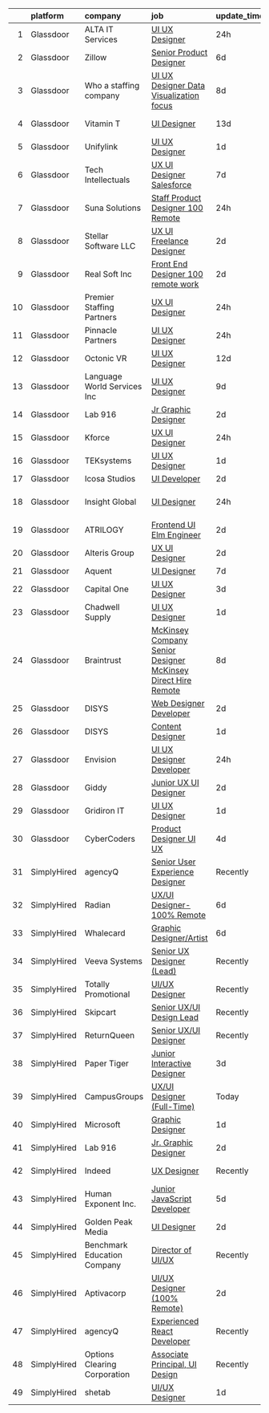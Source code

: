 

|    | platform    | company                      | job                                                                                                                                                                                                                                                                                                                                                                                                                                                                                                                                                                                                                                                                                                                                                                                                                                                                                                                                                                                                                                                                                                                                                                                                                                                                                                                                                          | update_time   | location          |
|---:|:------------|:-----------------------------|:-------------------------------------------------------------------------------------------------------------------------------------------------------------------------------------------------------------------------------------------------------------------------------------------------------------------------------------------------------------------------------------------------------------------------------------------------------------------------------------------------------------------------------------------------------------------------------------------------------------------------------------------------------------------------------------------------------------------------------------------------------------------------------------------------------------------------------------------------------------------------------------------------------------------------------------------------------------------------------------------------------------------------------------------------------------------------------------------------------------------------------------------------------------------------------------------------------------------------------------------------------------------------------------------------------------------------------------------------------------|:--------------|:------------------|
|  1 | Glassdoor   | ALTA IT Services             | [UI UX Designer](https://www.glassdoor.com/partner/jobListing.htm?pos=116&ao=1110586&s=58&guid=000001818f585306a11e80e05c324ea5&src=GD_JOB_AD&t=SR&vt=w&cs=1_0fffdbb4&cb=1655967339652&jobListingId=1007957847353&cpc=F7A2269C793D5877&jrtk=3-0-1g67lgkpd2hs7001-1g67lgkpris3c800-e4637c6247f2d4b3--6NYlbfkN0AXtvPDqDev6liskt-h_3vAUEMM26GmMOlWYCAn-kvNiXTWhOpXUsJAjGAig0pzkvYa1xTv938V8AprbvBKyGKbluFkofkwjmWGEUGrixyiSU9B_zk8JUJ0NIqQpuryShHK3RV6xUk2Ggqlg6Of9EmFfPG9qHg7_gfZuYHS1pCyordMqnOFdL_yp2mRTfyT8HkSBLjcXS_WJjtFPvKOHJTcTcy22eo3LjfYuyh8mCDL1G5sJ52peg6f618SBJ48eNNXqSFLfPzv91hVW0CiLN_4goAPzBR_FNcDoi_jKPVMyl0G3-i5F5930pOijhQODDmWMQX68NPUOou8XpO4KxtXW0Q_hrS7zPREFbWUqyq8TMOE_VhosHY7rQ8Q91NcCBaWGTbNeWmbLDsy7GD64Ys6piaJeRMRsNjDBYaq9gk-Q9RvoD_UCm_nrWBXtMtJ9cBgPi0JNolQb5fZGtd4dWMHINKK2slGG31dK5779gdICMPUU8xXiC8i1Pi8upQNoQNS4pumb0DFyldiIN_y7GXXFbvxT1Gp9epbdokVP8k6oe54waZpCB7k2ltCzrUDCAsQjw95TldmANI_ogcygsq3)                                                                                                                                                                                                                                                                                                                                                                                                                         | 24h           | McLean, VA        |
|  2 | Glassdoor   | Zillow                       | [Senior Product Designer](https://www.glassdoor.com/partner/jobListing.htm?pos=117&ao=1110586&s=58&guid=000001818f585306a11e80e05c324ea5&src=GD_JOB_AD&t=SR&vt=w&cs=1_d2a10941&cb=1655967339653&jobListingId=1007945757810&cpc=F41FEAB56D215062&jrtk=3-0-1g67lgkpd2hs7001-1g67lgkpris3c800-f338a4c3b84c64c7--6NYlbfkN0ANMurRYyPEXg08u6OamUd1Mvhk-zhFSGYIZgoJR86UvYL2v6MoUqae-sD5DnU21vrTTAFpnqnC5__tpGelX6Awx8Uj8nEktq64UL9gPWmTeU5orfDnriC4hpbt9UGY9PuCc2rTnyoQLtZ2kWdCeDIjNxMAhKAd0am7XFogKvgD-rfuhR2gHK86EABcRlf25VpmZkDay9wlX3NVStLxsISHldKNplLs9dkNprjMfJmCNmx-fnTnR5lDS0dj7k5c_5h_ckI4-4Qqa4gH8Pbm9ApG3VM6-dePk-isEN32E2mpXB7mtRzJBGpks3IPxlOTQPIqhJQgO5lAnzrSV9zW0aN88UN-AbB9UNeB-QR5uJOTuNNhUtlZ3f4A03VkUF7SAxukC2WrHlDWy2c9DTII4uxtbH2ITSFMlhcZj0tfgFqgQe4yOoAhu1wWfjL4a9M-ZONmrwyL6wEiY9iV0AW7D6ydllZ-nI-BKt3Qrt-2U9cOmb65olh-4-y1uWoc1-tcG8DthmeUDCgHcWqyTtxsQrDZkq2EuqUSbf3YEP9zhZf4OuLKjV-qA77hdq5qzxWsFe2NKQi_Z0aXFIYOITkM1yTmvqoNhxeLuHb7sod4Acd80pnO7cwECuYBW4wGwB2gFfMczYgtqHBaE0psBxUp0rGqyIi1udh_fc0lityw-XtMbERwVTt27rqTS4uQN515tcQs6NEdOXf_5shFSUj-HGQE4pPLjKPy5DFEoSO1tnUDdcyd0kLS2pAz3mPwcC6Z1L22Ge0mMmJOtqA_eZErhZhLnAgieTaJFeniXAMrIwt00cDljNwL0h1qv-Z_CZA46uAiO4kUbiXJEn4pXPTICs_XI8TDcc42-TmuWhstx5rJVAmFkVe6_GoOqNoQDUUervs%3D)                                                                                                  | 6d            | Remote            |
|  3 | Glassdoor   | Who    a staffing company    | [UI UX Designer  Data Visualization focus  ](https://www.glassdoor.com/partner/jobListing.htm?pos=127&ao=1110586&s=58&guid=000001818f585306a11e80e05c324ea5&src=GD_JOB_AD&t=SR&vt=w&ea=1&cs=1_81c43866&cb=1655967339654&jobListingId=1007939136652&cpc=48B9F4758953335C&jrtk=3-0-1g67lgkpd2hs7001-1g67lgkpris3c800-68e087e54f381a0c--6NYlbfkN0D8qe4D8speIWsVRs46h0m7IsudPd75aHHMzmLGJRCPyG-QMcvsiuXB6iu7s5abUKpPRXPrxSmQs2y5J38gO9CqwLwIaqVU_a7iFBh53D_AWhcxa1miTT4OgdyYwGZ0EVXMt59wgqdVXsAUt-x99BxVQANRVgF4LPzdKooRweYzgT9VbtKl9ICbo1WwiMPv_ZCxb7kZvfREB8Gx3wQ2HLluSyWt3U1yQQZ53YS-zNzKFtLXgwxiaiE14aXPfYzaAAbtNCbf91A8DhzMvThNMI2IPW6X0ybKCYKkruEXVF3P9k7V4IVKPIv1RK7nhrORdQ1YhWaDxClD7tNGXZELfKlmDISM2eWT25SRCuANXF85Dash45tJNH50lU3D50yjd8TBvz_0aylSBZCgwYjpctf0D_Bavdw-pmV8EUiRxAQ207eC-VivLn-DCuTL3vuZ0ZGalsVZfohYYf6uh1vdmWrR4MopGMTRY_R9g_wSfQHM3uJzfS7WoeIEiI6RRWwv_k-L4SlEuOlnNfBFtdeF_hSElD2Vm6OBnAg%3D)                                                                                                                                                                                                                                                                                                                                                                                                                                          | 8d            | Remote            |
|  4 | Glassdoor   | Vitamin T                    | [UI Designer](https://www.glassdoor.com/partner/jobListing.htm?pos=130&ao=1110586&s=58&guid=000001818f585306a11e80e05c324ea5&src=GD_JOB_AD&t=SR&vt=w&cs=1_44583548&cb=1655967339654&jobListingId=1007930527313&cpc=AC285F3A3ECA6BB0&jrtk=3-0-1g67lgkpd2hs7001-1g67lgkpris3c800-c51acf62cc4df56b--6NYlbfkN0DMrcEu7yrtATojKJA7cEzGQ3FdRGWLh0CZQInL4ECGI6k5tN82kdM0cJmh4vC7GggUFiom0omoeh-vCtRWo6ERk2-f8IUeGaOPpQTwcQG4u6Ks8bIfKGPyk4GHp30xF2PEPDcSRpSAp8xSmqmS941aceFBNnReBE4Ofh-oz_yvGNq5Tqo1pVRckhuGd6oC1bYIfV38RGCKB6r0RjEnZJsd0ZD9cGBtsEjbrbug7yYiSERoJkJ6XCye-xLoIj2_jtWO6S3_gEcGp9KsdKx5SqSZcXyG4jMqfKX54fpw2CN-23RCQpaw37wHCZh-45JIh69nBahh34a5QzwZ5384626EFRFNlGYJ2BwX4I--2Y1UV8Vg0x2_EEFp3eC0cqZPnEwjk33ac66sU4KN58gt65F4vHLHVt5LtYexZVRP6qVDgqlWnf7ejGSRYtZZubQvRKYeht482aT-S5fnTjBoYPnefX1725Yy_5w%3D)                                                                                                                                                                                                                                                                                                                                                                                                                                                                                                                                              | 13d           | New York, NY      |
|  5 | Glassdoor   | Unifylink                    | [UI UX Designer](https://www.glassdoor.com/partner/jobListing.htm?pos=105&ao=1110586&s=58&guid=000001818f585306a11e80e05c324ea5&src=GD_JOB_AD&t=SR&vt=w&ea=1&cs=1_b28f45b1&cb=1655967339651&jobListingId=1007954705949&cpc=1FDE87803EF93CD3&jrtk=3-0-1g67lgkpd2hs7001-1g67lgkpris3c800-8345601d84ebea1b--6NYlbfkN0DvAcWfG7V1pHyva03dWBytnrLpUwozvI6r2yU4oYTlewjbgBNs_sWRPPVwjFBjT_Ecw3ueYTzyeI4y7lbeGagXdt35_kUzWqZ-VZnLPmck_Fkl8xqmw7Zj_aMMvEN0sMeqRhoc6zx53Kiw5imQHzWRUlv56q4q_4_gu8kbRfqQeUpuis8ZM2Zk3cz6eudyQyacrsHmycFnUhO-BL9sExpJPZWV_3ll6sRZy4jcfXtI1G7quBP5UxGv1EDxrQI3P1CJmiPz_yiGd0UsaZRv4PntXCmEhP-mD0hnVjl5sa38QIBzXcN8OqpoMZizM6UApcnmuK5UFDF59t1LPqsR-h0XhS3Wb_CLdQeB_voYSaw_G0cm0lXjokFUkSa9baP26PISJK0r20VBlZZZLq1CZELJ5ou7KLnj1L5Qm9GZbltOkMbPtIG8IRjDfeAPUZHAZePqTHP-R9lA0OZx50MJ9f1opkuplR_mRNobA3eg9FlsoveTLX-H4WSZ1Yla20EWcnQWp6V1DtwpIQ%3D%3D)                                                                                                                                                                                                                                                                                                                                                                                                                                                                                        | 1d            | Remote            |
|  6 | Glassdoor   | Tech Intellectuals           | [UX UI Designer   Salesforce](https://www.glassdoor.com/partner/jobListing.htm?pos=101&ao=1110586&s=58&guid=000001818f585306a11e80e05c324ea5&src=GD_JOB_AD&t=SR&vt=w&ea=1&cs=1_20a7d626&cb=1655967339650&jobListingId=1007942798857&cpc=6BF42D0955AE9A34&jrtk=3-0-1g67lgkpd2hs7001-1g67lgkpris3c800-c17b44210cfe7005--6NYlbfkN0DzaDHVbxJ-LJZej0v9fk4K-FwNocoxjQ_zxp68kPBvctOBIAfBBfY8w6habPDUJeAMiIb2_shQouRFjE775UmTUjvG2TjcoPEJJuWtGoJijgyQcoi-GIr5-7eRumxEhPD1PjH7dObM9aPFGCUDspNwU4lFCIfcu4zNqSHctqkD9duSLCowkJwb72kqoER5M9nmdgQaCf5PQ3GdDInIKcw4KuSbWVVmPz6rb8z4WsbFyFqpdmkgD4EU-nonemvyGxXQPL8NCNIgs99vN1z2kLzIQaW_4_8dpH11o-ym_uv9OWdXsx4fSuotLlqgJ_-9McXlnla84fGDB3oatOBD-bzi7Dg4HoUnXsobg1vADcEjm3-cXI-mfHUrpMpgfKIJA4CZwVzXwdXK4Ee4PQROmyvMvUFf8PK2_fn6vNuNUlYtqBRfHnLnkuQaLYuWhfkuX_Ok-pgIYMUx062vKsTnpiTj2s6AFxYnJopledJmEMzgPrj2Fs_7xgX7vTo_50dl2yMaitpj4C_8AQ%3D%3D)                                                                                                                                                                                                                                                                                                                                                                                                                                                                           | 7d            | Remote            |
|  7 | Glassdoor   | Suna Solutions               | [Staff Product Designer   100  Remote](https://www.glassdoor.com/partner/jobListing.htm?pos=125&ao=1110586&s=58&guid=000001818f585306a11e80e05c324ea5&src=GD_JOB_AD&t=SR&vt=w&ea=1&cs=1_b0999296&cb=1655967339654&jobListingId=1007957633161&cpc=FD1C1DA32C38CFA7&jrtk=3-0-1g67lgkpd2hs7001-1g67lgkpris3c800-818e847e1f5881fc--6NYlbfkN0CrKuqFZ2HChdZyiPpNbXltZG8irn86HcrPSLd6tRIx4ZVIhI3EJU2hNTlUwn7jSEQavCLQf1qWmUor7tlvGIjg7fTFPdY2zIl0p9GDH9RA3kRZSBZ-WmmAk-KvHFtrlWTpz0O669nanfE3MQBeXeAbiGmm0EHVl2ZeXjPUg7ixUTVD5t6SL0YpPhp5jtz3irko06mXrv4Y66Eb6uWcT-VdQnc6NoHgGUWZNKAGzUC1TBuOvAWV6WE2a34oLgCDDs_BXAM8wvZoUqcFGjtRK_E6DR0PUKksA5EkgV4GUp8ePmfkIU205Xb8mtx7cWHnDKC4vw1aHSn0Dqpaq64VE9YemnOwocjzwU35lGjLNZktfX3IZKV_4Oy_D66tsUBsF5iLTH6a0_m6jxX3mhY7dTIKfqwsbj61o6FiTq9cWghirMRL8JYLtQqL01cXBYJj_0rSGkFdbKWzUuLc2NyRIchu3a7vqILZ-pTdAGaQW97ci6npWkypgHwXhSEWjfZCy9HBCNJxRWcrKxei4fwq_o6b)                                                                                                                                                                                                                                                                                                                                                                                                                                                              | 24h           | Remote            |
|  8 | Glassdoor   | Stellar Software  LLC        | [UX UI Freelance Designer](https://www.glassdoor.com/partner/jobListing.htm?pos=103&ao=1110586&s=58&guid=000001818f585306a11e80e05c324ea5&src=GD_JOB_AD&t=SR&vt=w&ea=1&cs=1_f0a1e392&cb=1655967339650&jobListingId=1007952576276&cpc=F41FEAB56D215062&jrtk=3-0-1g67lgkpd2hs7001-1g67lgkpris3c800-0eefe25d2b1f7dc5--6NYlbfkN0Ag7T5ST3ToIM5SK6lOY2rFzHbgRvuI6EMUSvvS0odH9JpLNm8vkQ1TWpcn0o2QYP59qNT-uG9FWbkUtyMUZIbg_ZSbtBg-7w-AYJoZxzgKyq3Wps8C_W0e-NpDbyTs-trGtysh5Oy1bP51tfzFZQJIiNKepKy_D0xAp1bcWkSJm--6NxN_349w9-uFQSz73k7BMFrC_MdhK-RkEk2W4uQv4dN4v9_bWeShdkiMZk2PCi4K0NXlPkRMifkPbFS0cdl05tfRmoazk6JrFC0y9r-w9hqauHmCs436vHeE3YAGKK_xzRi3V-7v3xuyEy8w_3uQFkNNTZh8Vc8N0j-q0USAkRQ688YQ1KOB7BizhrfM2Gf4u-h6_dJ9uelCIR6ICKdVnpyNVGGWrPVI0Xg9v_zdAjLQeFne1-SeGjYp2S63nc_8C_oIrdShdi3fwhtT3Y591gwn7mtDcftp-W3ofOxC)                                                                                                                                                                                                                                                                                                                                                                                                                                                                                                                                          | 2d            | Remote            |
|  9 | Glassdoor   | Real Soft  Inc               | [Front End Designer   100  remote work](https://www.glassdoor.com/partner/jobListing.htm?pos=122&ao=1110586&s=58&guid=000001818f585306a11e80e05c324ea5&src=GD_JOB_AD&t=SR&vt=w&ea=1&cs=1_e213cf9a&cb=1655967339654&jobListingId=1007952049889&cpc=8795CF9063CD573D&jrtk=3-0-1g67lgkpd2hs7001-1g67lgkpris3c800-bf6c8091a980af73--6NYlbfkN0DiQIiDHDK-hQubne5EGaja-6KWeX3s4TLCkt3ADUaSLMlLPfpfJJ3bm-5w7QVCX0gz21xt6zXOc8odH8JBg7iSnXvgL-hIfBGLQ5gLaXYIITNsg6fcjh9adPp-dHKPtwMZo4GFV2nGtUtGCYJODIUpTtYgtxR17IVc0NbaKyrouJF_NBlT9nGgTbQpxS4D5x0hAKgXoDuW177ozYt8e7tdtY0zlGTfAIsCyfyyG2o7Eluj_UQU-PtJt0eSsAXbemql-D0Y0zh1lNlittBfVEqn3vu5EkGhQLAEikUBSsSHYfaeweGtLXRRH8SaQSyFSLpwHoen5la7DZFA7PCb9U0ilRN4RJyQQbEkQYCfoTG1Qr2XJeB1p3wzeQRZvlf9CLB_r4OX3bsjj7cF1XroIiIBy9fMMojqkx8ByMDzbO094XNJ1GeknDuMuGvuIbAUpIfba7eyAERxDP4ooVhW0YWVai3Sr71iXH4gyuxCNqfmFBXSldayb6IWLuQznMeMoaHx2bpYkLci-Q%3D%3D)                                                                                                                                                                                                                                                                                                                                                                                                                                                                 | 2d            | Remote            |
| 10 | Glassdoor   | Premier Staffing Partners    | [UX UI Designer](https://www.glassdoor.com/partner/jobListing.htm?pos=128&ao=1110586&s=58&guid=000001818f585306a11e80e05c324ea5&src=GD_JOB_AD&t=SR&vt=w&ea=1&cs=1_693b6a5c&cb=1655967339654&jobListingId=1007956772391&cpc=8795CF9063CD573D&jrtk=3-0-1g67lgkpd2hs7001-1g67lgkpris3c800-fc0c857a1bfdea19--6NYlbfkN0CyyT-f4oNMZz8hL4LR6EcDrl5vB12i7SyJpvAxFYk5ESjE9CwDanhb7km0chTKgrn4T3ISQQYruKkbVeWGuhEp7D044_bRsQQdODtlwC8XpNx48m-vQoNzSCqUPTuBWs5ty6SyagT83UJBwJa6gR9yNVoyg4DGXJjYP3Os3td6xCESlnt-M7GhzImNeALTBgK9tig5wGQWgJ7MxDm6q81vZDFiRbKdqRk0eNfUa4aqzoUXHmhBG2zeNluYaD2zapuSfGjnSONn6W-Wl0TRReoJeXygc1RXIY4zVHURlen7qdBPYMhqkuNYfdPGdCBB50dzgdW7sT2PZS78irhAOAJF9zUA9ZK0j_3kYUUEpo-VpqqtbUQJk9oImCh-vsOuWo5eETBn1DBkQ4TfnR5AfDFQv5b8eij1bw7LbFw3HdmWOIu4S3Z045XHgWCJ5D0UiQXp26Om37ts3YJdef1TwMySOPFpWYXLxlM6njWkm4eTB50d7WyvysrBuZt0GkxXfxfG1_oJCc3yJQ%3D%3D)                                                                                                                                                                                                                                                                                                                                                                                                                                                                                        | 24h           | Remote            |
| 11 | Glassdoor   | Pinnacle Partners            | [UI UX Designer](https://www.glassdoor.com/partner/jobListing.htm?pos=114&ao=1110586&s=58&guid=000001818f585306a11e80e05c324ea5&src=GD_JOB_AD&t=SR&vt=w&ea=1&cs=1_015921fd&cb=1655967339653&jobListingId=1007957684418&cpc=BA15C3E50D27FFE8&jrtk=3-0-1g67lgkpd2hs7001-1g67lgkpris3c800-1c7399637626828b--6NYlbfkN0BhdO0Ncs0_rZX45kaA1IghdSc64QuX_nVTEEikuxIZE4gW7af1ZR6G5H6cy9DimTDI1ntPh4D0O2H6Hv7zUYMFATGUu9JYG84qkZQArjVRjPJj59xiSqPNA17ju6_82YzJI5MK7HHWeDyTNK0mgYGX9DVFsURhm7IuAdXbvloBiZhQPSAktT2RY-wrko3v3h-eqfXeOfATHmB-rSQ4wRnqMxjO7F1WMYw7B2DRz0yCpECnQV5EGW7rS1YwYxeVxO5-vZHcv6cXGQlEm01Rm0TvVTRv41a1WLis1N9W5w3y9tN5oS--cjCIYGW0nxQreafkCo6BnYioIFNTV8ufIjPUC6aWoXVGRAEbTRL5StObwHGSLpE7ia9NaR5STarO6NRxRT-gsa5RL6ngAZ8E_4hLxT8UIsuGWxHG71a3xIjnemK6qfiIk6tCsYtVTmBqC1KvaLouQeCbR7Ac4ipPb0EDnvh_vimMDZdX_eyXnMRUQB-vFFeox3r8a7p1pLdc8T4EWV5T2P0ZPy2CWe3m-6qWS1wQ7sH8eC3qEGQWoDlCthsEZ3xEr9bWM31NHP6jw5pB_12kjUDosjMKNSvYO-4o)                                                                                                                                                                                                                                                                                                                                                                                                                    | 24h           | Indianapolis, IN  |
| 12 | Glassdoor   | Octonic VR                   | [UI UX Designer](https://www.glassdoor.com/partner/jobListing.htm?pos=111&ao=1110586&s=58&guid=000001818f585306a11e80e05c324ea5&src=GD_JOB_AD&t=SR&vt=w&ea=1&cs=1_bb74ebc8&cb=1655967339652&jobListingId=1007932194847&cpc=39A4E8CE329AB187&jrtk=3-0-1g67lgkpd2hs7001-1g67lgkpris3c800-b0f123fe98812d89--6NYlbfkN0DukAwDndutArnS8OT3znlJ-TW2KpK_7rZjO0LfXc6UVL6YByrmn0wn7NIbHJe6s4Oi-4CvutypnNSGXzZ_z9SRc_2RcJ0Ovw1yi0OPk_1dTlEc9jcFnvxyVH5vus6z4YtbIa8f9VWkgMSPfp-U04RAIew674du-8cbAWxW62-ZCCEUIgcnYgw3gg410LvvDsUZTwrK3gRjjjOdTzwFzQU6RdmhrswLXzpb-_6opDddu2rX-lZCS4oxMVAU9pLddxT2aaa33gqwU1vGIhBmLBsga4nxjKCLv_W1N0rs-qNaphpFyH9Bil5capXuy0dvQf4QSx5cU102jrp_dV65e3SIDhzF-fvBRftYHu4IwSaKM-B0JrpQyvBGyO2nRRF3KX_QyKTm9oaT_nSSgWYcKboqpUdDjUc-1Lgyr8RzZmat-Sv_6XjU72Ir6R_xgObS3QpObonjM0_TG16EDG6kPM644Mfna6Aqdq3g8I670rt6xWNKEpiZft50)                                                                                                                                                                                                                                                                                                                                                                                                                                                                                                                    | 12d           | New York, NY      |
| 13 | Glassdoor   | Language World Services Inc  | [UI UX Designer](https://www.glassdoor.com/partner/jobListing.htm?pos=102&ao=1110586&s=58&guid=000001818f585306a11e80e05c324ea5&src=GD_JOB_AD&t=SR&vt=w&ea=1&cs=1_cdba70f0&cb=1655967339650&jobListingId=1007937963600&cpc=CA43532650C61C38&jrtk=3-0-1g67lgkpd2hs7001-1g67lgkpris3c800-b668db490be867c6--6NYlbfkN0Cxrw3C-9ohbAXZQfD5lh4NAVsbM_vgyhshmuh0eNrxpzRJFPdN6pElqnsVDOLBtG0E6TutIQRvUzE-abG8m9r2tQKsWjYYxA_3O7PQteKHtDyyLpwBhsAJGxpUYkwywvlbnYwLHbeHWrV9rVfFWHQYpmAYKZFbVApev2qYf21fh8JI_Ui4_wBiAyVKjbJxN8O6WGU0gYxAls-Ne3uGjqDCDgdaGY7zfBQdulwOS24oGVOPHNMsgozyThPXt4y0S2rLldH_Ac-4hTGAoHTjG93Es5t4CCrTKNGAoRdI0MsVu0kYrh6SUzXkZ17ETzplpbj-CqEypmb84ol4pJrHaZZsDRgcjN-ZeSEIUT3ohVQ9d7wEBOO80PMeOF1fc9TRMuswMjtiZps-6cbcJJpcwlQdqlTx2p86sBMpOtaNVEKR8Jg_yc2cai_yxPjltc5sLrEQPKiDYs7FHgWvZoeIxcvav8dyocqSkBUZy3korCJ_QPlJi1SS3E3eh4D8XUX8Q0sd2yvdCMqJDMSUiuMJ5iwnSQKgWmhsbAbZbLx3s-c323yIavln1gNunPrzLwmeXYSZl9Ah6V4ajg%3D%3D)                                                                                                                                                                                                                                                                                                                                                                                                                        | 9d            | Carmichael, CA    |
| 14 | Glassdoor   | Lab 916                      | [Jr  Graphic Designer](https://www.glassdoor.com/partner/jobListing.htm?pos=107&ao=1110586&s=58&guid=000001818f585306a11e80e05c324ea5&src=GD_JOB_AD&t=SR&vt=w&ea=1&cs=1_865d8de1&cb=1655967339651&jobListingId=1007952834308&cpc=AC285F3A3ECA6BB0&jrtk=3-0-1g67lgkpd2hs7001-1g67lgkpris3c800-457ed616efcefe7d--6NYlbfkN0BpjNmDsl8c3U7KJVddV-RuVe4azqwUC9lNtfo88f6OOQ4huVoiSr1-84vuxnLFO13j6P23GsU4Ng8BKL8Ygfva-o6hK75JDgyZ5-8U6ZpTvdzvzI0f89FpcSU-4hHzcN_7lN8HG1vVgEKMvDCWlW_D7ZWb2_Yy2FqK2gO-cXJSs1HmJQJyca-9ntLpEhQ48kgJDpjOoupF5XsL9LQ7fEhQ_wa_K9o-UGWMZEJ68GBMZt9kae12iEWkrk_zsh8IroW57zyPcGTUu7gQBFA1QqEEUJkNkPeN2NCu1wGWVLRY6G89uGbvnEWfCwf1S7u5F8IqF8LVJf6in6E_LWPREaW_0Q-FYf3nx6G6EtnBXmCdkCVieE10mcBYascw-S_DZBSP6NlUPJ-S3N-WZ-1PEYBwR4A09lUIYT0uHE1DyXAibsOhMPTk3w8b-0TEgtCbIzXT7nNLu6_yCvH3QRrbdrqmw0XkWag6iKzePHrN2cBszO3GwGAq6YBL5-jiJCubbLqYCNVpGY1SNQ%3D%3D)                                                                                                                                                                                                                                                                                                                                                                                                                                                                                  | 2d            | Remote            |
| 15 | Glassdoor   | Kforce                       | [UX   UI Designer](https://www.glassdoor.com/partner/jobListing.htm?pos=123&ao=1110586&s=58&guid=000001818f585306a11e80e05c324ea5&src=GD_JOB_AD&t=SR&vt=w&cs=1_b0362f50&cb=1655967339653&jobListingId=1007957984958&cpc=F45C15D234B746DE&jrtk=3-0-1g67lgkpd2hs7001-1g67lgkpris3c800-17648d20696c47c0--6NYlbfkN0C5IatSLh_Ak1q39eQQoPIxD737RW9NeiYGvIRXkrLjEBkC4LI6KweF0vk9JRHgKW9CY795m_DNwpinZeBA3UBFQUhlzmc5HFovQmoUw4sMqBjj9ekUF6B_FWdo8W4EpxLbkpU0QXbVqMLGtCpMpdxtT37dS13S1COZ9BarwIl10bMbKwEKk9YN7NIqvJPWnzLffrrIYdrLEbmfmf2j7ahC0ELzRAbl7vem4pmjq4uq3XRlfkzprHTJpY84q_jTkrlH0Uf8O4nX7NcA-l22kXKjUTBNsWdyeLGp0XkuaIulxXqg-_dbNx0LHBGCngDe0Jz4N8geoIgEmKQT85fBn9jhkoBvL4J21gmkH2s2S3Bg3F0vkcpktREsx0tiQBsCtUlb8sDQ_oEU_K31JALh-QteRpi-zAHOZO0VtCdssTM17eJ8zYhQ088kzZ3X0O7w0BpCPCU5o1NNntDjNGm0EqcJVq7gYHrnB_2Xgl1R6wHTxKy4HnFKybtd5H-7lgXIIPmrYY72kk-j3aR9W8ltW7C4WOSLbdcANo96xJdebz6px5c71Xj1yuqlWJvFofhXNyd3QFPvyPXDLHhIxC4y9rQqZkW-Rc3zJBE8DnYpVZjQDA%3D%3D)                                                                                                                                                                                                                                                                                                                                                                                           | 24h           | Houston, TX       |
| 16 | Glassdoor   | TEKsystems                   | [UI UX Designer](https://www.glassdoor.com/partner/jobListing.htm?pos=118&ao=1110586&s=58&guid=000001818f585306a11e80e05c324ea5&src=GD_JOB_AD&t=SR&vt=w&cs=1_8188783f&cb=1655967339653&jobListingId=1007955794337&cpc=8A48E7D5890B96AC&jrtk=3-0-1g67lgkpd2hs7001-1g67lgkpris3c800-f6ee253575c9bcf4--6NYlbfkN0AuKz8EBO1xHDEL7V2YF9xF3dC_I9B9i-Zw2Jh8clPMK9BxhHDJszxSyW718EipT5OIVEhD0LNE7vvXLcV4HovstHKSpj5CUADrSuEIp19-qQCNA3RoItJmCBd7J62fQOoqpKhppHAJjz3pdXUqpdo3lQza7tIApIZacLEP7m_AhCOPTcL27_43YGtxwKPYcoQFYHpuUM5hLvvz5cTj4l84VQg6-ctRIHeKZQaFk2VyBYVFTOiFyovh7yDV5PFeE3lgkRJ7obI2jMLRAhI2qQK0W-qRQtHZ6FX8S83-28k-QLjJcgtOirKD2VhjtbYDPG_TYV6GpuyV9xL1J-FpaS0BmKILpmGEo1C_ZkcPNu-9G6CJg7o07rALRvAB6Iuo2-la49k_NdCMeWOga6JMG3e-vUNiO8csXHFleCUeadaa__jr0uTNGvZtWBfIaIemQYRgDyWE8eE7aUWOnANWPaaJq_ILDGTA3se1NgX5P_aWLObPRAkO1kt7-28HlbqZuf0bUycdMO97G1RBcfLllCNzzqYYow_oJxtOHWWF9S4LnHhMe_WivvjsTgPlqXXWzTyW70UWriD4xidx85frlzU-6fYZBvoXK7Vn6pwHqPjKJzunoJ9dPaER7VUlB608Rb83dqO2CNBnDOkaClW38KLxU2AkSgWUVfXiTrcfs38FkLmjrGnY4vA8dVoUY3alRO3GlfDPRTp2tU9SzazhpRwaUexIB8rkBZHB2PCPUlm7zLmV5VUGqETd-jBDg1J9XJkmIPLUTehxkBbIztvG6DGV0LY-od2bKoRY0VbpJZXrumoeYhAE5RF6vs1Xr9_QH1EgyXMaIhWDd7WOaXJ07WQXY7IOxa68ZBJclTuhFVKwesFoYcx9tw8w7ViZ6O8N5J6ctpbFgac2vPZUybbc7z2kRfbve6AS4svTU3lBN7GTf-wJXTgrMOOmoIAzIajbbcxayUQtdTRTZw%3D%3D)                             | 1d            | Englewood, CO     |
| 17 | Glassdoor   | Icosa Studios                | [UI Developer](https://www.glassdoor.com/partner/jobListing.htm?pos=113&ao=1110586&s=58&guid=000001818f585306a11e80e05c324ea5&src=GD_JOB_AD&t=SR&vt=w&ea=1&cs=1_39ca5fdc&cb=1655967339652&jobListingId=1007951573344&cpc=47CFDC01B3F81FAC&jrtk=3-0-1g67lgkpd2hs7001-1g67lgkpris3c800-5a57282e65726618--6NYlbfkN0DL4EpzE39CQMrwKJMk-75eD9jJ2mJh0WIFWP62DW5hyyT5CHT6S4cL55qfVcnLgRnZfNXtVVsQDY6QjQ6Tsa_XZ_FAvqATtuqEwj5lGxxOho-qXj4RbieO6RBtFD5b2cP3bEHHxdDNk9LEmGA0TYTnM0q6vmIOHhVNBhfCQ0QhaqvNncA5Odc7byragArgspg_pIS86NJ_fsx5nPjwMP2aeWW42L_L8JWAviZFrIiTqXn_xRbc3x_9GmxDer6HsNZEbsXIK1ErLLkUPQNecT8QRD3-hX-MNdGxWIpRf6tIjXbue_Mr_lNUfdr3ZopVJ-ziW33nxyKiZjKqCFf7kSciZbRjYH5D5a2ncg2z7R44EfgofbdpPMCrDOLsJpomJ5jhQBk-sHanrHYJcIKQx0bgL97ZhmUnhMG4eXdfjRdLdsxm4xDZLZYxPk826z_EbrQTx2QfiomcKUtFQYDFtNidIRkW6rCFkXuZfTBLtvoCc9h3ec3IpK9v_qMfOGjWKqVYiLqOH-xoQw%3D%3D)                                                                                                                                                                                                                                                                                                                                                                                                                                                                                          | 2d            | Remote            |
| 18 | Glassdoor   | Insight Global               | [UI Designer](https://www.glassdoor.com/partner/jobListing.htm?pos=104&ao=1110586&s=58&guid=000001818f585306a11e80e05c324ea5&src=GD_JOB_AD&t=SR&vt=w&cs=1_63ba371b&cb=1655967339650&jobListingId=1007957277522&cpc=4AF433014564FFC7&jrtk=3-0-1g67lgkpd2hs7001-1g67lgkpris3c800-3e2aa2142975eb98--6NYlbfkN0BKkHZu3wF05EeDimN_p6sYpKCMArvwa95YdH7UpkaBCqc7l59Erwqcm2qWyaWAoFeqJcO3qa7s0yHTKPc0ICaCCh1wi6R_Iw_witgLtYE04xhO9oK1IYokGnCRAE0KZzVrmfER9jz9J4otGvMAS_h91miuBTj3xJO0lVpKGY2FNvSyKp13RuzNt06dSV8y7HG2o6h0VN6rkyKxL1sWvBx5qGYzenTYduMgpoCk0h9DDGaRV2SInI3q-SYy1WBgBrFO-x3hnXQb2A_pwzKVtoXnzwBRYhic0DIeniy95BLVdugpnV40_l1HVaFWKmhbBACPhnpdqijmy9ob6iu_B1DapykVP2Pbwt2U62xxFeEfKmKcdGjA8HMi2j1RylsH0za3FrzHKyXv5e7a97siQfDUGYB26zSYKAwCjrJFH_uPOTVA74QXOu3ZV50x2iSnzDJgwy3-o58Jpx4Ul-o0Y0hwxpQypTgcsboN_xubmyc3pj4UHi_j-hyG)                                                                                                                                                                                                                                                                                                                                                                                                                                                                                                                            | 24h           | San Francisco, CA |
| 19 | Glassdoor   | ATRILOGY                     | [Frontend   UI Elm Engineer](https://www.glassdoor.com/partner/jobListing.htm?pos=129&ao=1110586&s=58&guid=000001818f585306a11e80e05c324ea5&src=GD_JOB_AD&t=SR&vt=w&ea=1&cs=1_9997c589&cb=1655967339654&jobListingId=1007951974151&cpc=FAE5E775D180B2FB&jrtk=3-0-1g67lgkpd2hs7001-1g67lgkpris3c800-68a92fa90fcbb848--6NYlbfkN0Coaqwr41TC2LgejnR7Utnytr6GYvK_E0y3WIq7ZdLRae9o-QpJIESlqP3qGLJFeU5dqe6N4gMCbDR-n3pXvhT98Mgxod8UQAAqLWEQreMdixZW2B1RD6nfE-sLKercspbsywCsncoq0A22johr5wHrPfrvYirmkD7Z-IhZUBpg9n0XvkQQuqYKp6cIBLnCcSwjPQ812aK_nUeGM0Spf3FEhh_LHZeiPEdJ5X-8PetNKK3FLAKv6-nRKTDTXvKEhbFPxK8rQRfTh9pCmjyxInC09K_BkzNhJ6VypfDqPZt9c9vqGovkDGR2xHtYiQb9XYeg5A8Jv4OAOImBzpMjkPlObcGptM_1xPKhmSgre8YnK7jXb5U82bhKGqXUScACXK6Wp3rsP_FyySjU2PEwPCsFzc1foSoLY_c1acrAlMPITgTPObBYVA2f5oepw_x9EeOZjFgJGp1MpnBCEV9v68QQys7H2GoKtJeLH6dDuSn5UmWPSYgbUAnhyMVANJIpRsSz_Vb_MrSr3g%3D%3D)                                                                                                                                                                                                                                                                                                                                                                                                                                                                            | 2d            | Remote            |
| 20 | Glassdoor   | Alteris Group                | [UX UI Designer](https://www.glassdoor.com/partner/jobListing.htm?pos=108&ao=1110586&s=58&guid=000001818f585306a11e80e05c324ea5&src=GD_JOB_AD&t=SR&vt=w&ea=1&cs=1_7435d25c&cb=1655967339652&jobListingId=1007951382762&cpc=663B5FE45D73772E&jrtk=3-0-1g67lgkpd2hs7001-1g67lgkpris3c800-1c529d063fb9dffa--6NYlbfkN0APToHrk7ILONyRglvlT3LJMO76dZGJsKlG8WQjsY8CqwypV_UwhZFYRG-tpqY7wYZ0eX2UFgNkq-hV4HNR5bK45XhgydJPgb242Ves-_GnkLhLXmp7xPvUgQoCCvnZk1Xz2bUZf57wa80DPkiDYyKxP7AH4tuI2CyK8L1HHmrk0ubAsq-XL7vi-Aqycr0ezPbZ9UCW_zOinjavXLnQOi48p1crIY1PJZcSoXbVHWP4rePjW2aDSYzHDXBiZ-DCuj_5Pmij5OCgvIng5NeGOkKcB49xTQkhvjzwaagzGYz_hQJCSdN2R74PLvK_0_Pcq8u_ESc3PqOWoUoR_S9HF9SVpA1g-YCddcXYoznT7l0qboNsJ6NORw_W55unnOyRdM5XfmSRFEFOyexmccJV7kEpwRScNDtkeCFgEFPB8UG2l7EK8a6aiwDO92I33AThjFsn9QG_H67lNAndMEHTHNEO7j2xBgDiCVKF2fLcY6sCXrj4e3BVD5iTL9LWi0RT8bs%3D)                                                                                                                                                                                                                                                                                                                                                                                                                                                                                                      | 2d            | Southfield, MI    |
| 21 | Glassdoor   | Aquent                       | [UI Designer](https://www.glassdoor.com/partner/jobListing.htm?pos=126&ao=1110586&s=58&guid=000001818f585306a11e80e05c324ea5&src=GD_JOB_AD&t=SR&vt=w&cs=1_12343a08&cb=1655967339654&jobListingId=1007942883620&cpc=FB7E4A1762AE5BEC&jrtk=3-0-1g67lgkpd2hs7001-1g67lgkpris3c800-8ed9fd4ed0a1cce2--6NYlbfkN0DMrcEu7yrtATojKJA7cEzGQ3FdRGWLh0CZQInL4ECGI9gD0Wolx9R2v-Aex0-GK04R3hHuQ8rTJTzqZJI0YsAn8uKAUND8_huhOfh71ueigjizqTkxLhCj1FPEZsPEQZ_Ini9r2Q8wzFJB2St0gt_teQXnW5YAmh4YZws4kSI-BZsEoYcFrVbvLW5Elm0cp9JizIUyegRbD-yhtR0_Aff1EYWvggc-LOmVn5SRKkwed4oQbmForkf1yfCOvrWffaJmwm1qCCoZiP9UXMFpGtJamvssiL00fqGCso-4FCb2xP4CN_wEOm7sT8dv8dYXPN3hopcXAi8BLbyU3vLQOXhVB51Ryo0qdHKgvwvrA3wG825smSNsFeaP2oh2biSme-WWloNo_J2Gb3ueKciN9EGKUrGlIfjiq8Dw8yeXiDrmpgKIkBDCZ7a096Mz07gaPItl6-dOx-vEPA%3D%3D)                                                                                                                                                                                                                                                                                                                                                                                                                                                                                                                                                                | 7d            | Seattle, WA       |
| 22 | Glassdoor   | Capital One                  | [UI UX Designer](https://www.glassdoor.com/partner/jobListing.htm?pos=106&ao=1110586&s=58&guid=000001818f585306a11e80e05c324ea5&src=GD_JOB_AD&t=SR&vt=w&cs=1_5378d3a3&cb=1655967339651&jobListingId=1007950170065&cpc=BA15C3E50D27FFE8&jrtk=3-0-1g67lgkpd2hs7001-1g67lgkpris3c800-ffc9889a52a00e67--6NYlbfkN0C3j_zLGvpMLCdiZ0WC46XqVTA1VMZzOzKXPhAXwYlrNb9EbKZEg8x0wzjxx-xvfPqsfqIKbTZ2q256xkxyGje5G6-val7UO9JWqRcYE1NiGMlLVk8oLbTpOBHlM2m40vFusYK3nYYN7yYZ1L6qDZm2Pyj12pUyyMztP-b3nUv_AM6ahElakgewNAjp2N5NR_o_LCVDkstMQGjMuR9g6_M7S_562wWy40nQTGcyxBS80gS2exi5kRw8AjOtOOP6wynqPj9S0BTzXNRIqwgYnPWaZXSSDbjFJlXPg8ZyYg1bh-8q0ifhme7cifRciK8InttV2dtPUxaiSWfsHmQDbmtI29eJIjl3p_cP4DJstoMWM6s0b55NfB0J4kjt4NyLkKqvDXxoT36FzmZXSJ4rHvh9TD8y3BgYNIxVVJMypzXKk23ge6iH1msGLqAtghcpGOw%3D)                                                                                                                                                                                                                                                                                                                                                                                                                                                                                                                                                                           | 3d            | New York, NY      |
| 23 | Glassdoor   | Chadwell Supply              | [UI UX Designer](https://www.glassdoor.com/partner/jobListing.htm?pos=109&ao=1110586&s=58&guid=000001818f585306a11e80e05c324ea5&src=GD_JOB_AD&t=SR&vt=w&ea=1&cs=1_9fb41132&cb=1655967339652&jobListingId=1007955211808&cpc=6BBECBC74F3AC36E&jrtk=3-0-1g67lgkpd2hs7001-1g67lgkpris3c800-fa59fdf16c880476--6NYlbfkN0A7hBXzsdRqctFxVR-nR18ETFWiF-Vc9YCzVbdqLfWy5onrdVgeVLDCsCLDSYYzjsfvcC14iwbI0nZ5be-qUyeychMkEmFC_Y_AghCriYGGLWgpULCdh1PqugQirXFGJr5BZA5aVJc4zluHoqHnV9PJ_S_Aueiu6H102LfFBMXmwZA9qR2-LNJThQXkgSfMIjAwfQMZ3Q-Os7gHMGhF6LXL8q8EfZOn_AKZZx5hWBhyO1fjksWb0VPxGoZjzZtgiUlW-OlYNO8_f-kQge_GRl6JsJFykj3TgvkAvm55HPbNrV_iepYJ3drBxYTeYr7ntOdo3r353ux2Uvqo7wC4dPxm4_L1F1p2GhztBLV0SkQInlNdB7QGGnUFnmTbgrdysabATY1BXk3UnsN2Z4q64erKN5j42agLgJWfO9K4XtKh72ylHPcoNOTzKlTAbnP5GZCf_z2JWJImUqYRv06FHZH6lWXtSrD5mQoqQY7rrEEEAZN7ccHYZL6rg7oZftNZR_9v-zYHtDF9SBjdY9olU2GJkSRQyEZRt9Q%3D)                                                                                                                                                                                                                                                                                                                                                                                                                                                                      | 1d            | Tampa, FL         |
| 24 | Glassdoor   | Braintrust                   | [McKinsey   Company   Senior Designer McKinsey Direct Hire  Remote ](https://www.glassdoor.com/partner/jobListing.htm?pos=121&ao=1110586&s=58&guid=000001818f585306a11e80e05c324ea5&src=GD_JOB_AD&t=SR&vt=w&ea=1&cs=1_ba137a4a&cb=1655967339654&jobListingId=1007940661817&cpc=F41FEAB56D215062&jrtk=3-0-1g67lgkpd2hs7001-1g67lgkpris3c800-db0bfc06fc8f1d54--6NYlbfkN0AL3dVr72y2kzw2kaN2Ho5i09lACUMjYeOySpm2U6Kfan0Q5GkZVGCHxlsApy2F5346BABfKPM7OR0iFg6qtc5Odh2nVMeApOqOCwwlLFYgJ36QSEcGGjwad7wI8UyGrsArLoAD1AcPfdaSpvSg0adP1v_6I56bkZklAgzGm7NrDNmUf6Odo-9SQ2JOrcUC_9YbVgPUkT7sMY4TFMxQxPj_vBwCXW3nvW6wipnU57bKwrKFkD_9g1YZjl46PUk-z74x1DpoAJVVRlWeNWDuCsuXNjWwRyhuSOde12G8t-Oa6OxrPR2w-DqE4nMumQX7vnun-QZvmQ8tNgZeJGYwBLVQr5ejb4Q5XUH3UxTU8Ujf3VLSsWa1AUYWPuLVmklpxGrG7wQmqNIPuzigDHjSoWJzhEhjvSbwJJ2Ek1dyXYqawDp_xgCKeTYYFH4QpNntrIEr8Aq7w76AZT24VLGWPrpfXNv32fjf4P1DLq-9aONHpwpo532Sf39tkzLv-q0FZQqHuIlOfAl0O9QdXk90GhjhlBIaTPCCtUo6YZpzB3UXu62Wgb4Q7tDKMeYiKe4dDGbS2RsuNDOvlrqNTrEWW8RvDV1ec1j9jpSv62-oCSCK6-reE8nLp82Qa_qiwzMJsleAFS9fvU8ulRxhR2BYEiT8EH-kvGv-G95-azXZW9euOuP1GH3JhVQxVYChlyGAeHZlD-bVodausGz6T8Zt7XWNWLHwl91dRFM4qZ92TOfdYN5WAwsAOqe1EPJ5OYU2TjN9-ifr8ORricxI_CybFKrC)                                                                                                                                                                | 8d            | San Francisco, CA |
| 25 | Glassdoor   | DISYS                        | [Web Designer Developer](https://www.glassdoor.com/partner/jobListing.htm?pos=120&ao=1110586&s=58&guid=000001818f585306a11e80e05c324ea5&src=GD_JOB_AD&t=SR&vt=w&ea=1&cs=1_2de42d3d&cb=1655967339653&jobListingId=1007951671859&cpc=8795CF9063CD573D&jrtk=3-0-1g67lgkpd2hs7001-1g67lgkpris3c800-8fcd7804fdf36ad8--6NYlbfkN0BTYkY06FZEdAAtNWO-eDAfNklmfZymsMF6eFRONl7rAMN5x_2sHrqXfWPo9rHDxSOXn9aDDc6oJFJGtfDzNxTi9CLySDrlCrHSJaLREgeV993D6GBaKg7rNVQ9FxGCJu9FaNRP2cEvr3fINsWBncM1u9l6bggpREBzr3e47ICVLK8_kRrJju7mqRRV7VFyTgcMXm87sevTt3kbAdp3x13iJCRPAjqbOXpt_BOGp1NG6fI8-8mnPNwdOYD521nyRBKTtbVN2hPNNyNQU414bL9VHa8XyKin-5vn-YcJoqlUI1vUG-Rv87HszFVoqkykIAOihX8e8tKCBOaa0nDWiqEGumUtlwlLZjpOlNajkHCZkwiN_8AM9EzKrUznUlWTw3o5RehDa-DoxvB588V7FYvKfJFKO11RvFdxvo0eNxBz-52zxCx5vV1JEChWPieoYiABPESPO_5m4ekecATMxVaQqh9O1_3Z7bNBLWzVwKORylxScUhuZvbTAo_JheNx07A%3D)                                                                                                                                                                                                                                                                                                                                                                                                                                                                                              | 2d            | Remote            |
| 26 | Glassdoor   | DISYS                        | [Content Designer](https://www.glassdoor.com/partner/jobListing.htm?pos=112&ao=1110586&s=58&guid=000001818f585306a11e80e05c324ea5&src=GD_JOB_AD&t=SR&vt=w&ea=1&cs=1_8aec9161&cb=1655967339652&jobListingId=1007954810345&cpc=8795CF9063CD573D&jrtk=3-0-1g67lgkpd2hs7001-1g67lgkpris3c800-d47f138832e1a7c9--6NYlbfkN0BTYkY06FZEdAAtNWO-eDAfNklmfZymsMF6eFRONl7rAMN5x_2sHrqXfWPo9rHDxSPsK8eTNbMQ_v1dmKhdmLbwFdidH6y4ffSO4lfppn-SCEZs9KB-OsRDYA3ta_QQLrh7LQOwPZPWggbxM9ey_k9-tGaDynVS3fwjW8f2fF8PN05lEUiUv1VZ6hpuGyt9vnFt_-9NFu8mScp8ZT4fL_pS1SdUYrMr1R2Y4FLpEXxXQOTL66ok3W-PlNxzcbq_EB0J4oSZBTALSS1WFg_9eTwBbHqU7fMWJYRXzGWS_qi9cNdw5stnXzhByOsUx-mRJh7oBh7GRNS7mHCZS3tgh6Ok_q1gE6KEhxZRmzQiLxgnp-6bcHSzGnskJHHd7KT5UIg4cg-dBrd9zwQwAw8Yip4UNuDvRJpEZMICr-ajsFd8_YSe8B19eygTmWZaO8wDirAu1iSNzkA8xmrTkNWKz-o6KjkwgD7oaajbC0tMGcuQvn2x5RX93u-UCzWWFhgIWNvYg-bb5tk2Ig%3D%3D)                                                                                                                                                                                                                                                                                                                                                                                                                                                                                      | 1d            | Remote            |
| 27 | Glassdoor   | Envision                     | [UI UX Designer   Developer](https://www.glassdoor.com/partner/jobListing.htm?pos=115&ao=1110586&s=58&guid=000001818f585306a11e80e05c324ea5&src=GD_JOB_AD&t=SR&vt=w&ea=1&cs=1_893f459e&cb=1655967339653&jobListingId=1007957692476&cpc=FAE5E775D180B2FB&jrtk=3-0-1g67lgkpd2hs7001-1g67lgkpris3c800-4f20f11950391909--6NYlbfkN0A13XXEAKoVsy1UjAxA2tJa37vkRdGHJdX4gYp8IY3tTmYzW1bJSme2hYNNXIkltTZXpwN00yTgaiGvY64DDAEmZ2oClq6pVH8MLqxZmNPJuB5eNlZMgC40_jvvqEv-X5cS_SdX1NAeyQWT2jy64aattw_GDHqSdSDyRCUkNEIn2lA9nXBtmg1wZNtS19jL57pkXPORyw7u0Fym7o_yP2lAJfQLoT-aurKKFaC4oHE8-uQSxWbXPJfOvsom2osmMLQJpq8lZpo2Fnld9bpBIHMsxbB1JMxBHYyDOgaBQcZuRMBSkYmolJHQrnlEfOjH43M2hWIDyNJs3TnCba7Tp-CV9PwW8YMGkQpEK3jOKrm_rIA6PSFBt9pBr4wKnMxI7laEuRmZIYaEP5EwcOxwCO67KUoVoltI-qUjMKRFf78VK5Qf_gvVKv7N8F-nDUKSXEADjKnMwQcX4Gt8NDaByb_wm6vISY9SDpIDItOuUuFtc2Upqe0lFlpDjbhlIOJLFhdqgobDyCTmtyhkeF8Ca9frs03K8Qb42VMwEnQ1sVdwuHOAoB9wHeonG2RxrksGZYOscI5lyR4G_YiaCgFCr0nL)                                                                                                                                                                                                                                                                                                                                                                                                        | 24h           | Phoenix, AZ       |
| 28 | Glassdoor   | Giddy                        | [Junior UX UI Designer](https://www.glassdoor.com/partner/jobListing.htm?pos=110&ao=1110586&s=58&guid=000001818f585306a11e80e05c324ea5&src=GD_JOB_AD&t=SR&vt=w&ea=1&cs=1_6abfaa96&cb=1655967339652&jobListingId=1007951578014&cpc=C891152315FA1AD8&jrtk=3-0-1g67lgkpd2hs7001-1g67lgkpris3c800-c06741ce87d16215--6NYlbfkN0Cd5ZvLdai7cR0fypH5_WiGezUQesq24dbKuF0ly35ya-DdLtg6_ErMLz-7uAZgdPZamq5y_fc4ZfEMgD2fWqckWmBbfsQ9JLTEFS4wMTE7SO3sY5Sj2_K9A8iasaOGV_WEgzfgCxrta-rKLd5Z8jahiu3N5f1Xs1KK5u8dVgR4OaF99KKjPHtYL4OXcmW1d6uOk6BpF2qt5xFQwFJlFnN11KoaLv2nCjw3K1XGXyP2TGUZBS1TnCtqHkRRbbetMLkNrwBCRDkBaWXeSnqzm1Ol2YXphN_I0wznxTE12Bzb5YOpY_Tv4HTuDSA9UDgAp83DXPZn6jgY1ReS7YjsWilgXep60idXUnje6FPE6a5yLeZp2u8k4qoq3xDPalwA1xwKIH9RUiK2FhuneWK1-6Qy5H23XN80bxoE9fjsp4ZlDs_aS8gj-SEEj6vuguSbvS9J-LosEpHTLtifoBi-uVRVU9y1ZDkuBBdWyd6dWFlpu_bDVUJH2bX1-i2yT_IA5GWgeMOTLyizKA%3D%3D)                                                                                                                                                                                                                                                                                                                                                                                                                                                                                 | 2d            | Austin, TX        |
| 29 | Glassdoor   | Gridiron IT                  | [UI UX Designer](https://www.glassdoor.com/partner/jobListing.htm?pos=119&ao=1110586&s=58&guid=000001818f585306a11e80e05c324ea5&src=GD_JOB_AD&t=SR&vt=w&ea=1&cs=1_2f256779&cb=1655967339653&jobListingId=1007954839355&cpc=F4EED0218A761C36&jrtk=3-0-1g67lgkpd2hs7001-1g67lgkpris3c800-88741a5372c29d56--6NYlbfkN0CTHA6cd59lXtQJ-DuZtBHQsSjOn019HaVEc20FtZol1_8bPJW14iotuMuGn0biAaFCRYd0KBwWwBbRFxrBUU4iHa-oNGf6A7UbAHTY1FcqiGJ4ZrJQZG3AHfkfk-6GVMkW-RXN9EtjmLdujMyxw_q26hsxUj3-_z1pMvrT7ZNaJGKBDiggMxAmoMycFegEjLxA01_regus4gZSm5GRSMnYiLJprpNRbCuT4MoLL2Ko8EORkrbc_sDSnat64LdxC1JKGNpQFqkM_kHpcW1y6NJ3BAgFe9pqjUTpCyduPLyFrYArd7hfFwlOecw801QoxiJhkTkrFJGnsHgHf6k3PabyWYe1ZRFWGz6guAI1iKzzqOouBGUN2DZpblxDIRr59IJIo1YEd_HDxh-Ul-Fkmht1xBKp2ofqAyPO8rPWrT3x7_41McQb99x5jdY6lNb7SCdfNyOK1ucZhrwE4q-qVwDv5kq-n6BG2pq4FRyhJcgT8IbUwWGa82zyIUptXVYaAAII37YmQXsNAHwXLDbcfrc3)                                                                                                                                                                                                                                                                                                                                                                                                                                                                                    | 1d            | Arlington, VA     |
| 30 | Glassdoor   | CyberCoders                  | [Product Designer  UI UX ](https://www.glassdoor.com/partner/jobListing.htm?pos=124&ao=1110586&s=58&guid=000001818f585306a11e80e05c324ea5&src=GD_JOB_AD&t=SR&vt=w&cs=1_3d8d9cbb&cb=1655967339654&jobListingId=1007948758139&cpc=FD1C1DA32C38CFA7&jrtk=3-0-1g67lgkpd2hs7001-1g67lgkpris3c800-2ef2dccaa89b1742--6NYlbfkN0CpFJQzrgRR8WqXWK1qKKEqALWJw739KlKqr2H-MSI4eoBlI4EFrmor2FYZMP3muM24zHUY_bG5klw-OxdBf_fMFySxPT_5TLSy6RgyoB7mafNuHuL275ggUSm0Be6CvLniN0V5o1w5qgsOVbm9LRm5RKmssUkwjcSGcncaza7iBr98w9KmvkEJwGIiG2H503Zalc9QwRxeHv64oT7MTa67QEgUTRG1isclBghD2NBCv0dT4Tz_iXKYje0JFiTlpAbXRQ6vlFMpQECzvvX5ONWunf3RQrjli9q4obbBxr0IhV9HgOSryPeM_mG_vVJXoc8bUyk6SvHJYB0ZP9LNqqSjBA-Yj2TGOYTufFIXDNGcHAGbDYLNldI2kOXhRxi9UGGE8Xb3H4bf-Izl4qJbuCst0JMCx9L5HC6ajPBd5xOnXd9hbzUKBJQzHyzogHEcglhaAUZveDkbwtY_X2bfIvQMQSeOb7VkzU5IWG5AyW8SWECyEf9lFol6c78FfUwOZOebuwrckW3JgO2C_zaXuJsjJrJjL5pxScyd_hhUHR5zYCsuAnaAMzIbJuz5yV6so8VExNkGt6NLwgyZN9vcwqEJn9YQsa_ypg8Athk5Dsj1V5I6xSA1aV7yP_kDK_K2XZYH2i-HfsCCk13gU6L_pQKEqk-MrN_2hnSI8HS74hIWqLCX6sTVwGktPGAXdYljX7tEMquwsYLXH5yJQN-Gnj4CCEWa0fzguUV2-zliWiBOUCnFoid-_5PDMMd96i__Dr9H6hVoHplOfvFFOB64xgbtrMx_T382W2kT4N321J9m3zepX9lhnycMmCy57bxvo_6Cb5FPc4rjLM5rdUl-JkRo8QF4SPpteGgFwbQCwpjw-age6kQF83NaAsym1UifnEQ4-0mp8Z1NwS2VW7xmYWC5tf48tIXLkgkWLeBtXfpM9emqJyxZn4Enwc330IJGibLxuQ9U7xJYz6KqKkQD0D8QgIiluXcJrmg%3D) | 4d            | Menlo Park, CA    |
| 31 | SimplyHired | agencyQ                      | [Senior User Experience Designer](https://www.simplyhired.com/job/cIDtvicOoH53aMYEP0Ljm-akwv5PTKqGSpFWDKdyocaD4666RjrRkA?q=ui+designer)                                                                                                                                                                                                                                                                                                                                                                                                                                                                                                                                                                                                                                                                                                                                                                                                                                                                                                                                                                                                                                                                                                                                                                                                                      | Recently      | Bethesda, MD      |
| 32 | SimplyHired | Radian                       | [UX/UI Designer- 100% Remote](https://www.simplyhired.com/job/mwW3dvoWfn8Du9zn8k-cClgVcvIxySUMQsn9jjANql6VEy0qj7bO6Q?q=ui+designer)                                                                                                                                                                                                                                                                                                                                                                                                                                                                                                                                                                                                                                                                                                                                                                                                                                                                                                                                                                                                                                                                                                                                                                                                                          | 6d            | Pennsylvania      |
| 33 | SimplyHired | Whalecard                    | [Graphic Designer/Artist](https://www.simplyhired.com/job/AGePdIQFdwQEiSOG5o2WaseyOk4_8w-9RmFLQhAqUdi_u8PiSV9s4g?q=ui+designer)                                                                                                                                                                                                                                                                                                                                                                                                                                                                                                                                                                                                                                                                                                                                                                                                                                                                                                                                                                                                                                                                                                                                                                                                                              | 6d            | Remote            |
| 34 | SimplyHired | Veeva Systems                | [Senior UX Designer (Lead)](https://www.simplyhired.com/job/zotqg0LNyggwCvIVEN0GQD5X9uMwPE4Ruxm9_8sypuf_l-NU82U_IQ?q=ui+designer)                                                                                                                                                                                                                                                                                                                                                                                                                                                                                                                                                                                                                                                                                                                                                                                                                                                                                                                                                                                                                                                                                                                                                                                                                            | Recently      | Boston, MA        |
| 35 | SimplyHired | Totally Promotional          | [UI/UX Designer](https://www.simplyhired.com/job/TAP3n-dbaidhYuhsEqrtp5uyfaaTxOCoIGd6imHD0i5nzgDsi9NyzQ?q=ui+designer)                                                                                                                                                                                                                                                                                                                                                                                                                                                                                                                                                                                                                                                                                                                                                                                                                                                                                                                                                                                                                                                                                                                                                                                                                                       | Recently      | Coldwater, OH     |
| 36 | SimplyHired | Skipcart                     | [Senior UX/UI Design Lead](https://www.simplyhired.com/job/b8bhiKm_66-0flm92GBUCPuQo9te4QU26zexBYiGWVWqfnRzQy_nPg?q=ui+designer)                                                                                                                                                                                                                                                                                                                                                                                                                                                                                                                                                                                                                                                                                                                                                                                                                                                                                                                                                                                                                                                                                                                                                                                                                             | Recently      | San Antonio, TX   |
| 37 | SimplyHired | ReturnQueen                  | [Senior UX/UI Designer](https://www.simplyhired.com/job/Ny1GneB6RrcsBpQdee8rr4myZOR7nFCqkfZB-fgX_OGyXzU7e-wOpQ?q=ui+designer)                                                                                                                                                                                                                                                                                                                                                                                                                                                                                                                                                                                                                                                                                                                                                                                                                                                                                                                                                                                                                                                                                                                                                                                                                                | Recently      | Ramsey, NJ        |
| 38 | SimplyHired | Paper Tiger                  | [Junior Interactive Designer](https://www.simplyhired.com/job/inL5mkjzucInfXLLa2LZAblRaZQPozrVk8BeqyHFqEYiTuY9DmT5fA?q=ui+designer)                                                                                                                                                                                                                                                                                                                                                                                                                                                                                                                                                                                                                                                                                                                                                                                                                                                                                                                                                                                                                                                                                                                                                                                                                          | 3d            | Remote            |
| 39 | SimplyHired | CampusGroups                 | [UX/UI Designer (Full-Time)](https://www.simplyhired.com/job/mIwl2eQGRP7U5ZA4uHESPJluwdnbkPMIRJXTJaeqNdN5SNVrvOulTQ?q=ui+designer)                                                                                                                                                                                                                                                                                                                                                                                                                                                                                                                                                                                                                                                                                                                                                                                                                                                                                                                                                                                                                                                                                                                                                                                                                           | Today         | Remote            |
| 40 | SimplyHired | Microsoft                    | [Graphic Designer](https://www.simplyhired.com/job/rNynTszMuANN-deV0Y0ZiwdFcxUflCdwgfDgoPkNsCwQ8hAcajxcSg?q=ui+designer)                                                                                                                                                                                                                                                                                                                                                                                                                                                                                                                                                                                                                                                                                                                                                                                                                                                                                                                                                                                                                                                                                                                                                                                                                                     | 1d            | Remote            |
| 41 | SimplyHired | Lab 916                      | [Jr. Graphic Designer](https://www.simplyhired.com/job/ZTlgy2iRNbCFVxaLFBSOzJygySQV9sFehtRfXdI6n7scInBE2WVdUA?q=ui+designer)                                                                                                                                                                                                                                                                                                                                                                                                                                                                                                                                                                                                                                                                                                                                                                                                                                                                                                                                                                                                                                                                                                                                                                                                                                 | 2d            | Remote            |
| 42 | SimplyHired | Indeed                       | [UX Designer](https://www.simplyhired.com/job/7GiZIE7D3Vdy_WwQaWJKRxT3iPyT6Rqzli4Zo5eTP3IEz4tsOt1bKA?q=ui+designer)                                                                                                                                                                                                                                                                                                                                                                                                                                                                                                                                                                                                                                                                                                                                                                                                                                                                                                                                                                                                                                                                                                                                                                                                                                          | Recently      | United States     |
| 43 | SimplyHired | Human Exponent Inc.          | [Junior JavaScript Developer](https://www.simplyhired.com/job/PTV9S7A6lUX9p5R04glspUPwTi-M535ONlmFlTxSijfsIywKBY_anw?q=ui+designer)                                                                                                                                                                                                                                                                                                                                                                                                                                                                                                                                                                                                                                                                                                                                                                                                                                                                                                                                                                                                                                                                                                                                                                                                                          | 5d            | Remote            |
| 44 | SimplyHired | Golden Peak Media            | [UI Designer](https://www.simplyhired.com/job/xV8iyajCHwRaaBu8enKz1FgQkfclh8nueIcqnkRbJYASnd0x6aMvFg?q=ui+designer)                                                                                                                                                                                                                                                                                                                                                                                                                                                                                                                                                                                                                                                                                                                                                                                                                                                                                                                                                                                                                                                                                                                                                                                                                                          | 2d            | Remote            |
| 45 | SimplyHired | Benchmark Education Company  | [Director of UI/UX](https://www.simplyhired.com/job/KO1eYouOodomWKEI8o7VRvBWWjPBnon86SDLTSpqVdH5p7BxDSV2LQ?q=ui+designer)                                                                                                                                                                                                                                                                                                                                                                                                                                                                                                                                                                                                                                                                                                                                                                                                                                                                                                                                                                                                                                                                                                                                                                                                                                    | Recently      | New Rochelle, NY  |
| 46 | SimplyHired | Aptivacorp                   | [UI/UX Designer (100% Remote)](https://www.simplyhired.com/job/FDWQmF0qYIrp6Dy_9xUTHU006kHo17yE-Qk3gY_rq5g0Vl-aSNpxaA?q=ui+designer)                                                                                                                                                                                                                                                                                                                                                                                                                                                                                                                                                                                                                                                                                                                                                                                                                                                                                                                                                                                                                                                                                                                                                                                                                         | 2d            | Remote            |
| 47 | SimplyHired | agencyQ                      | [Experienced React Developer](https://www.simplyhired.com/job/DIZ7VJ3Gxf8mOjogMOJwsxhBhFDehmz2FMiBZlUcSDM9x827OsNNOA?q=ui+designer)                                                                                                                                                                                                                                                                                                                                                                                                                                                                                                                                                                                                                                                                                                                                                                                                                                                                                                                                                                                                                                                                                                                                                                                                                          | Recently      | Bethesda, MD      |
| 48 | SimplyHired | Options Clearing Corporation | [Associate Principal, UI Design](https://www.simplyhired.com/job/W92YsuUW4xbt8AD3mTP4SQGrVXpulViZ7_LHfCXEUtW2GMS18CQL7g?q=ui+designer)                                                                                                                                                                                                                                                                                                                                                                                                                                                                                                                                                                                                                                                                                                                                                                                                                                                                                                                                                                                                                                                                                                                                                                                                                       | Recently      | Chicago, IL       |
| 49 | SimplyHired | shetab                       | [UI/UX Designer](https://www.simplyhired.com/job/YLKRfUS5oOzs4HbBg-TnVyCvdhYxW7ATRrV5Ggt5CmpKZR_uoneJyQ?q=ui+designer)                                                                                                                                                                                                                                                                                                                                                                                                                                                                                                                                                                                                                                                                                                                                                                                                                                                                                                                                                                                                                                                                                                                                                                                                                                       | 1d            | Remote            |